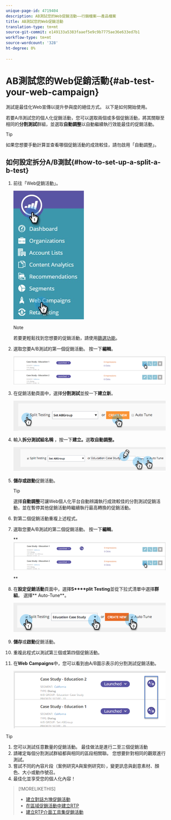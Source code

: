 ```yaml
---
unique-page-id: 4719404
description: AB測試您的Web促銷活動——行銷檔案——產品檔案
title: AB測試您的Web促銷活動
translation-type: tm+mt
source-git-commit: e149133a5383faaef5e9c9b7775ae36e633ed7b1
workflow-type: tm+mt
source-wordcount: '328'
ht-degree: 0%

---
```



# AB測試您的Web促銷活動{#ab-test-your-web-campaign}

測試是最佳化Web宣傳以提升參與度的絕佳方式。 以下是如何開始使用。

若要A/B測試您的個人化促銷活動，您可以選取兩個或多個促銷活動，將其關聯至相同的&#x200B;**分割測試**&#x200B;群組，並選取&#x200B;**自動調整**&#x200B;以自動繼續執行效能最佳的促銷活動。

>[!TIP]
>
>如果您想要手動計算並查看哪個促銷活動的成效較佳，請勿啟用「自動調整」。

## 如何設定拆分A/B測試{#how-to-set-up-a-split-a-b-test}

1. 前往「Web促銷活動」。

   ![](assets/web-campaigns-hand-2.jpg)

   >[!NOTE]
   >
   >若要更輕鬆找到您想要的促銷活動，請使用[篩選功能](filter-web-campaigns.md)。

1. 選取您要A/B測試的第一個促銷活動。 按一下&#x200B;**編輯**。

   ![](assets/image2016-11-4-13-3a46-3a37.png)

1. 在促銷活動頁面中，選擇&#x200B;**分割測試**&#x200B;並按一下&#x200B;**建立新**。

   ![](assets/image2014-11-26-16-3a47-3a18.png)

1. 輸入&#x200B;**拆分測試組名稱** ，按一下&#x200B;**建立。**&#x200B;選&#x200B;**取自動調整。**

   ![](assets/image2014-11-26-16-3a52-3a24.png)

1. **儲存&#x200B;**或**&#x200B;啟動**促銷活動。

   >[!TIP]
   >
   >選擇&#x200B;**自動調整**&#x200B;可讓Web個人化平台自動辨識執行成效較佳的分割測試促銷活動，並在暫停其他促銷活動時繼續執行最高轉換的促銷活動。

1. 對第二個促銷活動重複上述程式。
1. 選取您要A/B測試的第二個促銷活動。 按一下&#x200B;**編輯**。

   ** ![](assets/image2016-11-4-13-3a51-3a39.png)

   **

1. 在&#x200B;**設定促銷活動**&#x200B;頁面中，選擇&#x200B;**S****plit Testing**&#x200B;並從下拉式清單中選擇&#x200B;**群組**。 選擇** Auto-Tune**。

   ![](assets/image2014-11-26-17-3a2-3a17.png)

1. **儲存**或**啟動**促銷活動。
1. 重複此程式以測試第三個或第四個促銷活動。
1. 在&#x200B;**Web** **Campaigns**&#x200B;中，您可以看到由A/B圖示表示的分割測試促銷活動。

   ![](assets/image2016-11-4-13-3a55-3a5.png)

>[!TIP]
>
>1. 您可以測試任意數量的促銷活動。 最佳做法是進行二至三個促銷活動
>1. 請確定每個分割測試群組都與相同的區段相關聯。 您想要針對相同的觀眾進行測試。
>1. 嘗試不同的內容片段（案例研究A與案例研究B），變更訊息與創意素材、顏色、大小或動作號召。
>1. 最佳化並享受您的個人化內容！

>



>[!MORELIKETHIS]
>
>* [建立對話方塊促銷活動](create-a-new-dialog-web-campaign.md)
>* [在區域促銷活動中建立RTP](create-a-new-in-zone-web-campaign.md)
>* [建立RTP介面工具集促銷活動](create-a-new-widget-web-campaign.md)

>



